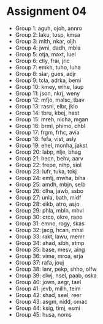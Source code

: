 # Assignment 04

* Group 1: aguh, ojoh, annro
* Group 2: laku, tosp, kmsa
* Group 3: mlth, nkar, oljh
* Group 4: jwni, dadh, mbia
* Group 5: otja, maxt, luel
* Group 6: clly, frai, jric
* Group 7: emkh, tuho, luha
* Group 8: siar, gues, adjr
* Group 9: tcla, adrka, bemi
* Group 10: kmey, wihe, laup
* Group 11: json, nkrj, weny
* Group 12: mfjo, malsc, tbav
* Group 13: rasni, elbr, jklo
* Group 14: tbru, kbej, hast
* Group 15: mreh, nicha, mgan
* Group 16: brml, phimo, chbl
* Group 17: frgm, frhc, avia
* Group 18: fefa, vist, asly
* Group 19: ehel, monha, jakst
* Group 20: labp, nlje, bhag
* Group 21: hecn, behv, aarv
* Group 22: frepe, nihp, siol
* Group 23: lufr, tuka, tokj
* Group 24: emtj, mwha, biha
* Group 25: amdh, mbjn, selb
* Group 26: dlha, jawb, ssbo
* Group 27: unla, bath, midf
* Group 28: eikb, atro, asjo
* Group 29: phla, mbln, mhvl
* Group 30: crco, okre, raoo
* Group 31: emno, rogy, skas
* Group 32: jacg, hcan, mhsi
* Group 33: rakt, lawu, memr
* Group 34: ahad, sibh, stmp
* Group 35: base, mesv, aing
* Group 36: vime, mroa, erja
* Group 37: rafa, jouj
* Group 38: lanr, pekp, shho, olfw
* Group 39: clwj, nsel, paab, oska
* Group 40: jown, aegr, tael
* Group 41: jevb, millh, teim
* Group 42: shad, seel, reer
* Group 43: asgm, nidd, omac
* Group 44: ksig, timj, esmi
* Group 45: husa, noms
